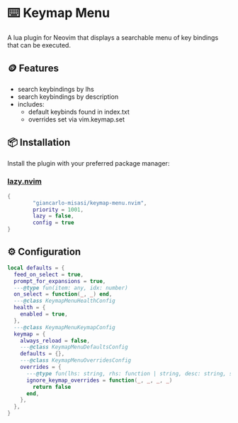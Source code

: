 # ⌨️ Keymap Menu

A lua plugin for Neovim that displays a searchable menu of key bindings that can be executed.

## 🪙 Features

- search keybindings by lhs
- search keybindings by description
- includes:
  - default keybinds found in index.txt
  - overrides set via vim.keymap.set

## 📦 Installation

Install the plugin with your preferred package manager:

### [lazy.nvim](https://github.com/folke/lazy.nvim)

```lua
{
		"giancarlo-misasi/keymap-menu.nvim",
		priority = 1001,
		lazy = false,
		config = true
}
```

## ⚙️ Configuration

```lua
local defaults = {
  feed_on_select = true,
  prompt_for_expansions = true,
  ---@type fun(item: any, idx: number)
  on_select = function(_, _) end,
  ---@class KeymapMenuHealthConfig
  health = {
    enabled = true,
  },
  ---@class KeymapMenuKeymapConfig
  keymap = {
    always_reload = false,
    ---@class KeymapMenuDefaultsConfig
    defaults = {},
    ---@class KeymapMenuOverridesConfig
    overrides = {
      ---@type fun(lhs: string, rhs: function | string, desc: string, source: string): boolean
      ignore_keymap_overrides = function(_, _, _, _)
        return false
      end,
    },
  },
}
```
